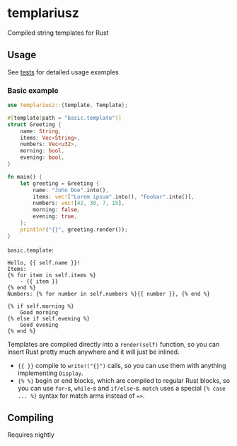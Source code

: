 # templariusz

Compiled string templates for Rust

## Usage

See [tests](templariusz/tests) for detailed usage examples

### Basic example

```rs
use templariusz::{template, Template};

#[template(path = "basic.template")]
struct Greeting {
    name: String,
    items: Vec<String>,
    numbers: Vec<u32>,
    morning: bool,
    evening: bool,
}

fn main() {
    let greeting = Greeting {
        name: "John Doe".into(),
        items: vec!["Lorem ipsum".into(), "Foobar".into()],
        numbers: vec![42, 30, 7, 15],
        morning: false,
        evening: true,
    };
    println!("{}", greeting.render());
}
```

`basic.template`:
```
Hello, {{ self.name }}!
Items:
{% for item in self.items %}
    - {{ item }}
{% end %}
Numbers: {% for number in self.numbers %}{{ number }}, {% end %}

{% if self.morning %}
    Good morning
{% else if self.evening %}
    Good evening
{% end %}
```

Templates are compiled directly into a `render(self)` function, so you can insert Rust pretty much anywhere and it will just be inlined.
- `{{ }}` compile to `write!("{}")` calls, so you can use them with anything implementing `Display`.
- `{% %}` begin or end blocks, which are compiled to regular Rust blocks, so you can use `for`-s, `while`-s and `if/else`-s. `match` uses a special `{% case ... %}` syntax for match arms instead of `=>`.

## Compiling

Requires nightly
